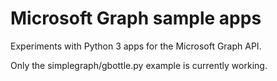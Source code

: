 # Microsoft Graph sample apps
Experiments with Python 3 apps for the Microsoft Graph API.

Only the simplegraph/gbottle.py example is currently working.
